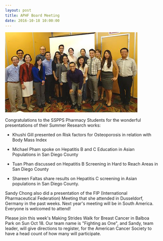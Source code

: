 ```yaml
---
layout: post
title: APHF Board Meeting
date: 2016-10-18 10:00:00
---
```


![](/assets/images/aphf-board-meeting.jpg)


Congratulations to the SSPPS Pharmacy Students for the wonderful presentations of their Summer Research works:

- Khushi Gill presented on Risk factors for Osteoporosis in relation with Body Mass Index

- Michael  Pham spoke on Hepatitis B and C Education in Asian Populations in San Diego County

- Tuan Phan discussed on  Hepatitis B Screening in Hard to Reach Areas in San Diego County

- Shareen Faltas share results on  Hepatitis C screening in Asian populations in San Diego County.

Sandy Chong also did a presentation of the FIP (International Pharmaceutical Federation) Meeting that she attended in Dusseldorf, Germany in the past weeks. Next year's meeting will be in South America. Everyone is welcomed to attend!

Please join this week's Making Strides Walk for Breast Cancer in Balboa Park on Sun Oct 18. Our team name is "Fighting as  One", and Sandy, team leader, will give directions to register, for the American Cancer Society to have a head count of how many will participate.